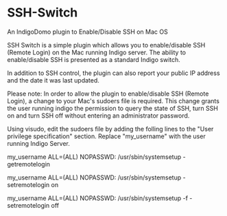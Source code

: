 # SSH-Switch
An IndigoDomo plugin to Enable/Disable SSH on Mac OS 

SSH Switch is a simple plugin which allows you to enable/disable SSH (Remote Login) on the Mac running Indigo server. The ability to enable/disable SSH is presented as a standard Indigo switch.

In addition to SSH control, the plugin can also report your public IP address and the date it was last updated.

Please note: In order to allow the plugin to enable/disable SSH (Remote Login), a change to your Mac's sudoers file is required. This change grants the user running indigo the permission to query the state of SSH, turn SSH on and turn SSH off without entering an administrator password. 

Using visudo, edit the sudoers file by adding the folling lines to the "User privilege specification" section. Replace "my_username" with the user running Indigo Server.

my_username    ALL=(ALL) NOPASSWD: /usr/sbin/systemsetup -getremotelogin

my_username    ALL=(ALL) NOPASSWD: /usr/sbin/systemsetup -setremotelogin on

my_username    ALL=(ALL) NOPASSWD: /usr/sbin/systemsetup -f -setremotelogin off
